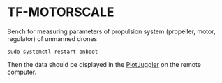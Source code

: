 # TF-MOTORSCALE
Bench for measuring parameters of propulsion system (propeller, motor, regulator) of unmanned drones


    sudo systemctl restart onboot
    
Then the data should be displayed in the [PlotJuggler](https://github.com/facontidavide/PlotJuggler) on the remote computer.
